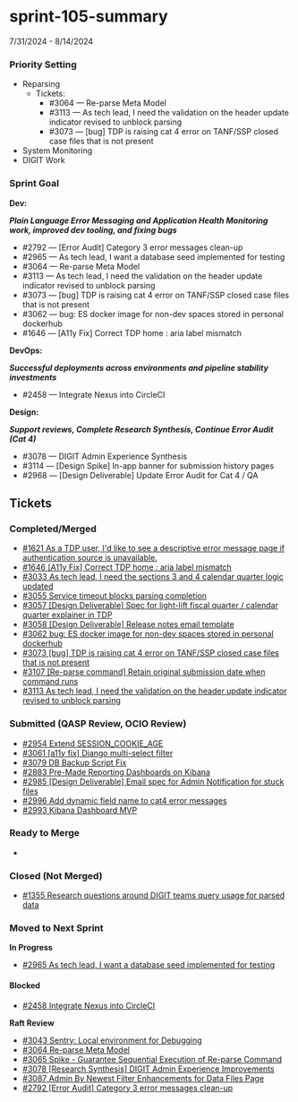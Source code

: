 # sprint-105-summary

7/31/2024 - 8/14/2024

### Priority Setting

* Reparsing&#x20;
  * Tickets:&#x20;
    * \#3064 — Re-parse Meta Model
    * \#3113 —  As tech lead, I need the validation on the header update indicator revised to unblock parsing
    * \#3073 — \[bug] TDP is raising cat 4 error on TANF/SSP closed case files that is not present
* System Monitoring &#x20;
* DIGIT Work  &#x20;

### Sprint Goal

**Dev:**

_**Plain Language Error Messaging and Application Health Monitoring work, improved dev tooling, and fixing bugs**_

* \#2792  — \[Error Audit] Category 3 error messages clean-up&#x20;
* \#2965 — As tech lead, I want a database seed implemented for testing
* \#3064 — Re-parse Meta Model
* \#3113 —  As tech lead, I need the validation on the header update indicator revised to unblock parsing
* \#3073 — \[bug] TDP is raising cat 4 error on TANF/SSP closed case files that is not present
* \#3062  — bug: ES docker image for non-dev spaces stored in personal dockerhub
* \#1646 — \[A11y Fix] Correct TDP home : aria label mismatch

**DevOps:**

_**Successful deployments across environments and pipeline stability investments**_

* \#2458  — Integrate Nexus into CircleCI

**Design:**

_**Support reviews, Complete Research Synthesis, Continue Error Audit (Cat 4)**_

* \#3078 — DIGIT Admin Experience Synthesis
* \#3114  — \[Design Spike] In-app banner for submission history pages
* \#2968  — \[Design Deliverable] Update Error Audit for Cat 4 / QA

## Tickets

### Completed/Merged

* [#1621 As a TDP user, I'd like to see a descriptive error message page if authentication source is unavailable.](https://app.zenhub.com/workspaces/sprint-board-5f18ab06dfd91c000f7e682e/issues/gh/raft-tech/tanf-app/1621)
* [#1646 \[A11y Fix\] Correct TDP home : aria label mismatch](https://app.zenhub.com/workspaces/sprint-board-5f18ab06dfd91c000f7e682e/issues/gh/raft-tech/tanf-app/1646)
* [#3033 As tech lead, I need the sections 3 and 4 calendar quarter logic updated](https://app.zenhub.com/workspaces/sprint-board-5f18ab06dfd91c000f7e682e/issues/gh/raft-tech/tanf-app/3033)
* [#3055 Service timeout blocks parsing completion](https://app.zenhub.com/workspaces/sprint-board-5f18ab06dfd91c000f7e682e/issues/gh/raft-tech/tanf-app/3055)
* [#3057 \[Design Deliverable\] Spec for light-lift fiscal quarter / calendar quarter explainer in TDP](https://app.zenhub.com/workspaces/sprint-board-5f18ab06dfd91c000f7e682e/issues/gh/raft-tech/tanf-app/3057)
* [#3058 \[Design Deliverable\] Release notes email template](https://app.zenhub.com/workspaces/sprint-board-5f18ab06dfd91c000f7e682e/issues/gh/raft-tech/tanf-app/3058)
* [#3062 bug: ES docker image for non-dev spaces stored in personal dockerhub](https://app.zenhub.com/workspaces/sprint-board-5f18ab06dfd91c000f7e682e/issues/gh/raft-tech/tanf-app/3062)
* [#3073 \[bug\] TDP is raising cat 4 error on TANF/SSP closed case files that is not present](https://app.zenhub.com/workspaces/sprint-board-5f18ab06dfd91c000f7e682e/issues/gh/raft-tech/tanf-app/3073)
* [#3107 \[Re-parse command\] Retain original submission date when command runs](https://app.zenhub.com/workspaces/sprint-board-5f18ab06dfd91c000f7e682e/issues/gh/raft-tech/tanf-app/3107)
* [#3113 As tech lead, I need the validation on the header update indicator revised to unblock parsing ](https://app.zenhub.com/workspaces/sprint-board-5f18ab06dfd91c000f7e682e/issues/gh/raft-tech/tanf-app/3113)

### Submitted (QASP Review, OCIO Review)

* [#2954 Extend SESSION\_COOKIE\_AGE](https://app.zenhub.com/workspaces/sprint-board-5f18ab06dfd91c000f7e682e/issues/gh/raft-tech/tanf-app/2954)
* [#3061 \[a11y fix\] Django multi-select filter ](https://app.zenhub.com/workspaces/sprint-board-5f18ab06dfd91c000f7e682e/issues/gh/raft-tech/tanf-app/3061)
* [#3079 DB Backup Script Fix](https://app.zenhub.com/workspaces/sprint-board-5f18ab06dfd91c000f7e682e/issues/gh/raft-tech/tanf-app/3079)
* [#2883 Pre-Made Reporting Dashboards on Kibana](https://app.zenhub.com/workspaces/sprint-board-5f18ab06dfd91c000f7e682e/issues/gh/raft-tech/tanf-app/2883)
* [#2985 \[Design Deliverable\] Email spec for Admin Notification for stuck files](https://app.zenhub.com/workspaces/sprint-board-5f18ab06dfd91c000f7e682e/issues/gh/raft-tech/tanf-app/2985)
* [#2996 Add dynamic field name to cat4 error messages](https://app.zenhub.com/workspaces/sprint-board-5f18ab06dfd91c000f7e682e/issues/gh/raft-tech/tanf-app/2996)
* [#2993 Kibana Dashboard MVP](https://app.zenhub.com/workspaces/sprint-board-5f18ab06dfd91c000f7e682e/issues/gh/raft-tech/tanf-app/2993)

### Ready to Merge

*

### Closed (Not Merged)

* [#1355 Research questions around DIGIT teams query usage for parsed data](https://app.zenhub.com/workspaces/sprint-board-5f18ab06dfd91c000f7e682e/issues/gh/raft-tech/tanf-app/1355)

### Moved to Next Sprint&#x20;

**In Progress**&#x20;

* [#2965 As tech lead, I want a database seed implemented for testing](https://app.zenhub.com/workspaces/sprint-board-5f18ab06dfd91c000f7e682e/issues/gh/raft-tech/tanf-app/2965)

#### Blocked

* [#2458 Integrate Nexus into CircleCI](https://app.zenhub.com/workspaces/sprint-board-5f18ab06dfd91c000f7e682e/issues/gh/raft-tech/tanf-app/2458)

**Raft Review**

* [#3043 Sentry: Local environment for Debugging](https://app.zenhub.com/workspaces/sprint-board-5f18ab06dfd91c000f7e682e/issues/gh/raft-tech/tanf-app/3043)
* [#3064 Re-parse Meta Model](https://app.zenhub.com/workspaces/sprint-board-5f18ab06dfd91c000f7e682e/issues/gh/raft-tech/tanf-app/3064)
* [#3065 Spike - Guarantee Sequential Execution of Re-parse Command](https://app.zenhub.com/workspaces/sprint-board-5f18ab06dfd91c000f7e682e/issues/gh/raft-tech/tanf-app/3065)
* [#3078 \[Research Synthesis\] DIGIT Admin Experience Improvements](https://app.zenhub.com/workspaces/sprint-board-5f18ab06dfd91c000f7e682e/issues/gh/raft-tech/tanf-app/3078)
* [#3087 Admin By Newest Filter Enhancements for Data Files Page](https://app.zenhub.com/workspaces/sprint-board-5f18ab06dfd91c000f7e682e/issues/gh/raft-tech/tanf-app/3087)
* [#2792 \[Error Audit\] Category 3 error messages clean-up](https://app.zenhub.com/workspaces/sprint-board-5f18ab06dfd91c000f7e682e/issues/gh/raft-tech/tanf-app/2792)
